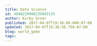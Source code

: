 ```yaml
---
title: Data Science
id: 4940229908235843125
author: Kirby Urner
published: 2017-04-07T19:36:00.000-07:00
updated: 2017-04-07T19:36:56.750-07:00
blog: world_game
tags: 
---
```


